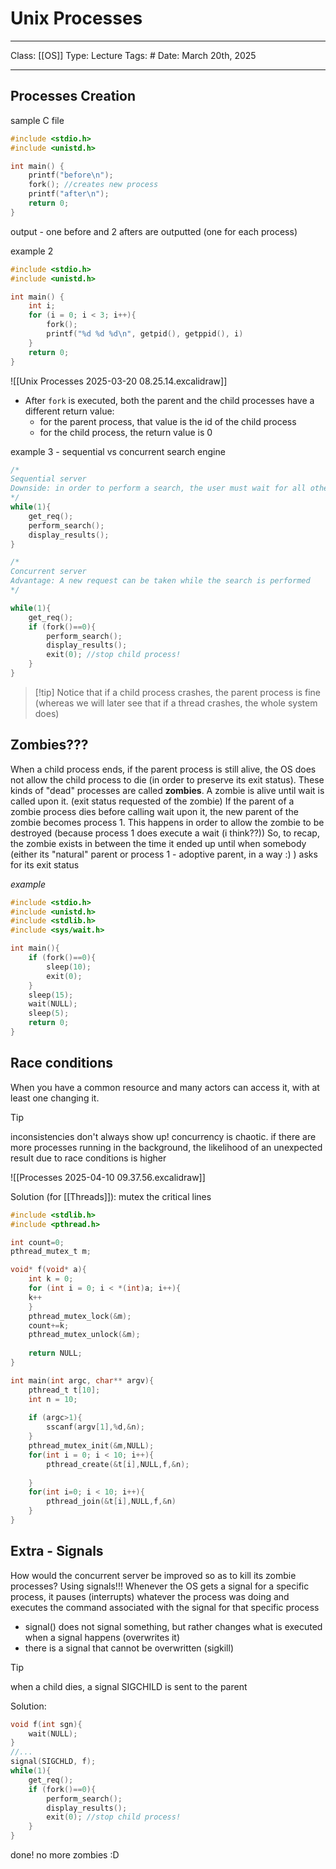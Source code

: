 # Unix Processes
___
Class: [[OS]]
Type: Lecture
Tags: # 
Date: March 20th, 2025
___

## Processes Creation
sample C file
```c
#include <stdio.h>
#include <unistd.h>

int main() {
	printf("before\n");
	fork(); //creates new process
	printf("after\n");
	return 0;
}

```
output - one before and 2 afters are outputted (one for each process)


example 2
```c
#include <stdio.h>
#include <unistd.h>

int main() {
	int i;
	for (i = 0; i < 3; i++){
		fork();
		printf("%d %d %d\n", getpid(), getppid(), i)
	}
	return 0;
}

```

![[Unix Processes 2025-03-20 08.25.14.excalidraw]]

- After `fork` is executed, both the parent and the child processes have a different return value: 
	- for the parent process, that value is the id of the child process
	- for the child process, the return value is 0

example 3 - sequential vs concurrent search engine 
```c
/*
Sequential server
Downside: in order to perform a search, the user must wait for all other processes to end
*/
while(1){
	get_req();
	perform_search();
	display_results();
}
```

```c
/*
Concurrent server
Advantage: A new request can be taken while the search is performed
*/

while(1){
	get_req();
	if (fork()==0){
		perform_search();
		display_results();
		exit(0); //stop child process!
	}
}
```

>[!tip] Notice that if a child process crashes, the parent process is fine (whereas we will later see that if a thread crashes, the whole system does)

## Zombies???
When a child process ends, if the parent process is still alive, the OS does not allow the child process to die (in order to preserve its exit status). These kinds of "dead" processes are called **zombies**. A zombie is alive until wait is called upon it. (exit status requested of the zombie)
If the parent of a zombie process dies before calling wait upon it, the new parent of the zombie becomes process 1. This happens in order to allow the zombie to be destroyed (because process 1 does execute a wait (i think??))
So, to recap, the zombie exists in between the time it ended up until when somebody (either its "natural" parent or process 1 - adoptive parent, in a way :) ) asks for its exit status 

*example*
```c
#include <stdio.h>
#include <unistd.h>
#include <stdlib.h>
#include <sys/wait.h>

int main(){
	if (fork()==0){
		sleep(10);
		exit(0);
	}
	sleep(15);
	wait(NULL);
	sleep(5);
	return 0;
}
```

## Race conditions
When you have a common resource and many actors can access it, with at least one changing it.

>[!tip]
>inconsistencies don't always show up! concurrency is chaotic. if there are more processes running in the background, the likelihood of an unexpected result due to race conditions is higher


![[Processes 2025-04-10 09.37.56.excalidraw]]


Solution (for [[Threads]]): mutex the critical lines

```c
#include <stdlib.h>
#include <pthread.h>

int count=0;
pthread_mutex_t m;

void* f(void* a){ 
	int k = 0;
	for (int i = 0; i < *(int)a; i++){
	k++
	}
	pthread_mutex_lock(&m);
	count+=k;
	pthread_mutex_unlock(&m);
	
	return NULL;
}

int main(int argc, char** argv){
	pthread_t t[10];
	int n = 10;
	
	if (argc>1){
		sscanf(argv[1],%d,&n);
	}
	pthread_mutex_init(&m,NULL);
	for(int i = 0; i < 10; i++){
		pthread_create(&t[i],NULL,f,&n);
		
	}
	for(int i=0; i < 10; i++){
		pthread_join(&t[i],NULL,f,&n)
	}
}


```

## Extra - Signals
How would the concurrent server be improved so as to kill its zombie processes?
Using signals!!!
Whenever the OS gets a signal for a specific process, it pauses (interrupts) whatever the process was doing and executes the command associated with the signal for that specific process

- signal() does not signal something, but rather changes what is executed when a signal happens (overwrites it)
- there is a signal that cannot be overwritten (sigkill)

>[!tip] 
>when a child dies, a signal SIGCHILD is sent to the parent 

Solution:
```c
void f(int sgn){
	wait(NULL);
}
//...
signal(SIGCHLD, f); 
while(1){
	get_req();
	if (fork()==0){
		perform_search();
		display_results();
		exit(0); //stop child process!
	}
}

```
done! no more zombies :D 
